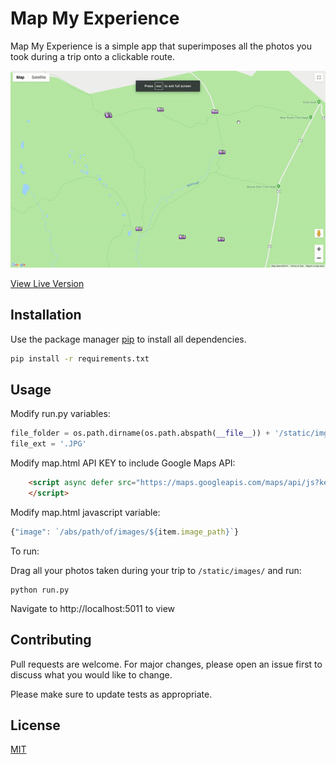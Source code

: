 # Map My Experience

Map My Experience is a simple app that superimposes all the photos you took during a trip onto a clickable route.

![Mockup](https://raw.githubusercontent.com/esteininger/Map-My-Experience/master/static/misc/ezgif-4-51254a8dd7f9.gif)


[View Live Version](http://photoroll.virtuetheory.com)

## Installation

Use the package manager [pip](https://pip.pypa.io/en/stable/) to install all dependencies.

```bash
pip install -r requirements.txt
```

## Usage

Modify run.py variables:

```python
file_folder = os.path.dirname(os.path.abspath(__file__)) + '/static/img/map-my-experience'
file_ext = '.JPG'
```

Modify map.html API KEY to include Google Maps API:

```html
    <script async defer src="https://maps.googleapis.com/maps/api/js?key=API_KEY_HERE&callback=initMap">
    </script>
```

Modify map.html javascript variable:

```javascript
{"image": `/abs/path/of/images/${item.image_path}`}
```

To run:

Drag all your photos taken during your trip to ```/static/images/``` and run:

```shell
python run.py
```

Navigate to http://localhost:5011 to view


## Contributing
Pull requests are welcome. For major changes, please open an issue first to discuss what you would like to change.

Please make sure to update tests as appropriate.

## License
[MIT](https://choosealicense.com/licenses/mit/)
